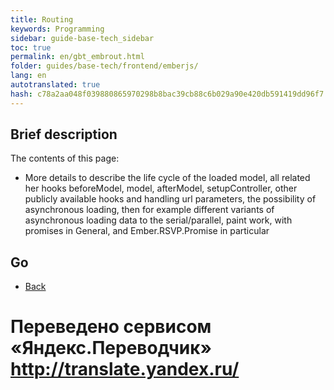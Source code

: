 ```yaml
---
title: Routing
keywords: Programming
sidebar: guide-base-tech_sidebar
toc: true
permalink: en/gbt_embrout.html
folder: guides/base-tech/frontend/emberjs/
lang: en 
autotranslated: true 
hash: c78a2aa048f039880865970298b8bac39cb88c6b029a90e420db591419dd96f7
---
```


## Brief description

The contents of this page:

* More details to describe the life cycle of the loaded model, all related her hooks beforeModel, model, afterModel, setupController, other publicly available hooks and handling url parameters, the possibility of asynchronous loading, then for example different variants of asynchronous loading data to the serial/parallel, paint work, with promises in General, and Ember.RSVP.Promise in particular

## Go

* [Back](gbt_emberjs.html)


 # Переведено сервисом «Яндекс.Переводчик» http://translate.yandex.ru/